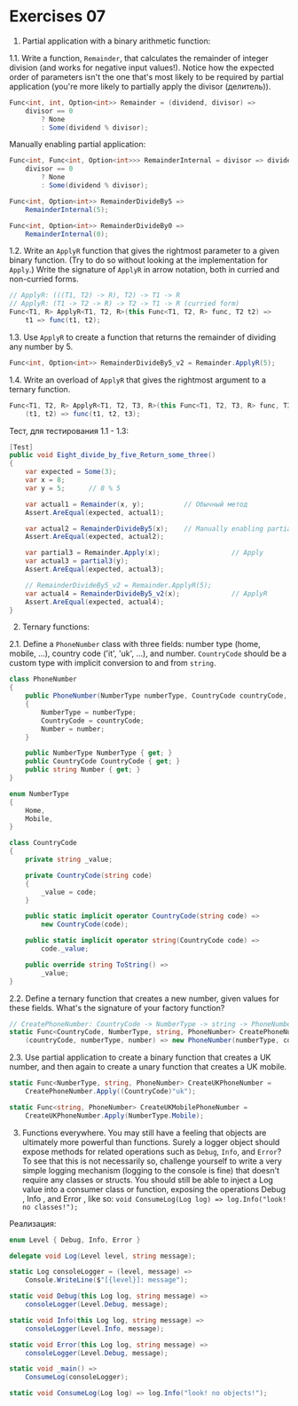 # Exercises 07

1. Partial application with a binary arithmetic function:

1.1. Write a function, `Remainder`, that calculates the remainder of integer division
(and works for negative input values!). Notice how the expected order of
parameters isn't the one that's most likely to be required by partial application
(you're more likely to partially apply the divisor (делитель)).

```csharp
Func<int, int, Option<int>> Remainder = (dividend, divisor) =>
    divisor == 0
        ? None
        : Some(dividend % divisor);
```

Manually enabling partial application:

```csharp
Func<int, Func<int, Option<int>>> RemainderInternal = divisor => dividend =>
    divisor == 0
        ? None
        : Some(dividend % divisor);

Func<int, Option<int>> RemainderDivideBy5 =>
    RemainderInternal(5);

Func<int, Option<int>> RemainderDivideBy0 =>
    RemainderInternal(0);
```

1.2. Write an `ApplyR` function that gives the rightmost parameter to a given
binary function. (Try to do so without looking at the implementation for
`Apply`.) Write the signature of `ApplyR` in arrow notation, both in curried and
non-curried forms.

```csharp
// ApplyR: (((T1, T2) -> R), T2) -> T1 -> R
// ApplyR: (T1 -> T2 -> R) -> T2 -> T1 -> R (curried form)
Func<T1, R> ApplyR<T1, T2, R>(this Func<T1, T2, R> func, T2 t2) =>
    t1 => func(t1, t2);
```

1.3. Use `ApplyR` to create a function that returns the remainder of dividing any
number by 5.

```csharp
Func<int, Option<int>> RemainderDivideBy5_v2 = Remainder.ApplyR(5);
```

1.4. Write an overload of `ApplyR` that gives the rightmost argument to a ternary
function.

```csharp
Func<T1, T2, R> ApplyR<T1, T2, T3, R>(this Func<T1, T2, T3, R> func, T3 t3) =>
    (t1, t2) => func(t1, t2, t3);
```

Тест, для тестирования 1.1 - 1.3:

```csharp
[Test]
public void Eight_divide_by_five_Return_some_three()
{
    var expected = Some(3);
    var x = 8;
    var y = 5;      // 8 % 5

    var actual1 = Remainder(x, y);          // Обычный метод
    Assert.AreEqual(expected, actual1);

    var actual2 = RemainderDivideBy5(x);    // Manually enabling partial application
    Assert.AreEqual(expected, actual2);

    var partial3 = Remainder.Apply(x);                  // Apply
    var actual3 = partial3(y);
    Assert.AreEqual(expected, actual3);

    // RemainderDivideBy5_v2 = Remainder.ApplyR(5);
    var actual4 = RemainderDivideBy5_v2(x);             // ApplyR
    Assert.AreEqual(expected, actual4);
}
```

2. Ternary functions:

2.1. Define a `PhoneNumber` class with three fields: number type (home, mobile, ...),
country code ('it', 'uk', ...), and number. `CountryCode` should be a custom type
with implicit conversion to and from `string`.

```csharp
class PhoneNumber
{
    public PhoneNumber(NumberType numberType, CountryCode countryCode, string number)
    {
        NumberType = numberType;
        CountryCode = countryCode;
        Number = number;
    }

    public NumberType NumberType { get; }
    public CountryCode CountryCode { get; }
    public string Number { get; }
}

enum NumberType
{
    Home,
    Mobile,
}

class CountryCode
{
    private string _value;

    private CountryCode(string code)
    {
        _value = code;
    }

    public static implicit operator CountryCode(string code) =>
        new CountryCode(code);

    public static implicit operator string(CountryCode code) =>
        code._value;

    public override string ToString() =>
        _value;
}
```

2.2. Define a ternary function that creates a new number, given values for these
fields. What's the signature of your factory function?

```csharp
// CreatePhoneNumber: CountryCode -> NumberType -> string -> PhoneNumber
static Func<CountryCode, NumberType, string, PhoneNumber> CreatePhoneNumber =
    (countryCode, numberType, number) => new PhoneNumber(numberType, countryCode, number);
```

2.3. Use partial application to create a binary function that creates a UK number,
and then again to create a unary function that creates a UK mobile.

```csharp
static Func<NumberType, string, PhoneNumber> СreateUKPhoneNumber =
    CreatePhoneNumber.Apply((CountryCode)"uk");

static Func<string, PhoneNumber> CreateUKMobilePhoneNumber =
    СreateUKPhoneNumber.Apply(NumberType.Mobile);
```

3. Functions everywhere. You may still have a feeling that objects are ultimately
more powerful than functions. Surely a logger object should expose methods
for related operations such as `Debug`, `Info`, and `Error`? To see that this is not
necessarily so, challenge yourself to write a very simple logging mechanism
(logging to the console is fine) that doesn't require any classes or structs. You
should still be able to inject a Log value into a consumer class or function,
exposing the operations Debug , Info , and Error , like so:
`void ConsumeLog(Log log) => log.Info("look! no classes!");`

Реализация:

```csharp
enum Level { Debug, Info, Error }

delegate void Log(Level level, string message);

static Log consoleLogger = (level, message) =>
    Console.WriteLine($"[{level}]: message");

static void Debug(this Log log, string message) =>
    consoleLogger(Level.Debug, message);

static void Info(this Log log, string message) =>
    consoleLogger(Level.Info, message);

static void Error(this Log log, string message) =>
    consoleLogger(Level.Debug, message);

static void _main() =>
    ConsumeLog(consoleLogger);

static void ConsumeLog(Log log) => log.Info("look! no objects!");
```
